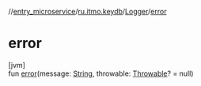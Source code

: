 //[entry_microservice](../../../index.md)/[ru.itmo.keydb](../index.md)/[Logger](index.md)/[error](error.md)

# error

[jvm]\
fun [error](error.md)(message: [String](https://kotlinlang.org/api/core/kotlin-stdlib/kotlin/-string/index.html), throwable: [Throwable](https://kotlinlang.org/api/core/kotlin-stdlib/kotlin/-throwable/index.html)? = null)
